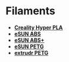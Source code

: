 # Filaments

- **[Creality Hyper PLA](./Creality%20Hyper%20PLA.md)**
- **[eSUN ABS](./eSUN%20ABS.md)**
- **[eSUN ABS+](./eSUN%20ABS+.md)**
- **[eSUN PETG](./eSUN%20PETG.md)**
- **[extrudr PETG](./extrudr%20PETG.md)**
